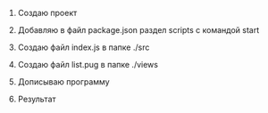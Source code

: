 1. Создаю проект

2. Добавляю в файл package.json раздел scripts с командой start

3. Создаю файл index.js в папке ./src

4. Создаю файл list.pug в папке ./views

5. Дописываю программу

6. Результат
